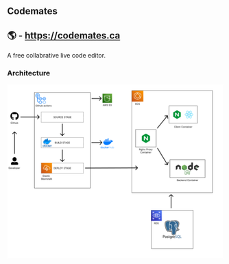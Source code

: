 ## Codemates 

## 🌎 - https://codemates.ca

A free collabrative live code editor. 


### Architecture
<img src="sd.png" alt="sd" />

